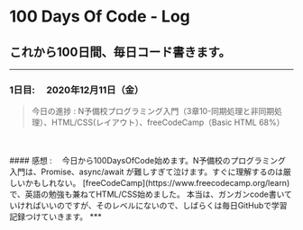 # 100 Days Of Code - Log

## これから100日間、毎日コード書きます。
***

### 1日目:　 2020年12月11日（金）

> 今日の進捗 : N予備校プログラミング入門（3章10-同期処理と非同期処理）、HTML/CSS(レイアウト）、freeCodeCamp（Basic HTML 68%）
<br>
<br>
#### 感想 :　 今日から100DaysOfCode始めます。N予備校のプログラミング入門は、Promise、async/await が難しすぎて泣けます。すぐに理解するのは厳しいかもしれない。
[freeCodeCamp](https://www.freecodecamp.org/learn)で、英語の勉強も兼ねてHTML/CSS始めました。
本当は、ガンガンcode書いていければいいのですが、そのレベルにないので、しばらくは毎日GitHubで学習記録つけていきます。
***
